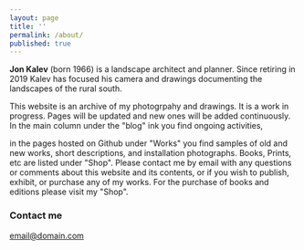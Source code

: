 ```yaml
---
layout: page
title: ''
permalink: /about/
published: true
---
```


**Jon Kalev** (born 1966) is a landscape architect and planner. Since retiring in 2019 Kalev has focused his camera and drawings documenting the landscapes of the rural south. 

This website is an archive of my photogrpahy and drawings. It is a work in progress. Pages will be updated and new ones will be added continuously. In the main column under the "blog" ink you find ongoing activities, 

in the pages hosted on Github under "Works" you find samples of old and new works, short descriptions, and installation photographs. Books, Prints, etc are listed under "Shop".
Please contact me by email with any questions or comments about this website and its contents, or if you wish to publish, exhibit, or purchase any of my works. For the purchase of books and editions please visit my "Shop".

### Contact me

[email@domain.com](mailto:email@domain.com)
